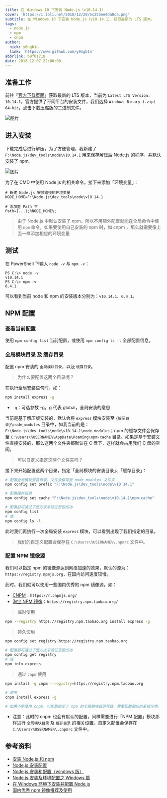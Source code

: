 ```yaml
---
title: 在 Windows 10 下安装 Node.js（v10.14.1）
cover: 'https://i.loli.net/2018/12/28/5c25bee4da8ca.png'
subtitle: 在 Windows 10 下安装 Node.js（v10.14.1），获取最新的 LTS 版本。
tags:
  - node.js
  - npm
  - cnpm
author:
  nick: y0ngb1n
  link: 'https://www.github.com/y0ngb1n'
abbrlink: b9f01718
date: 2018-12-07 22:00:00
---
```

## 准备工作

前往「[官方下载页面](https://nodejs.org/en/download/)」获取最新的 LTS 版本，当前为 `Latest LTS Version: 10.14.1`，官方提供了不同平台的安装文件，我们选择 `Windows Binary (.zip) 64-bit`，点击下载压缩版的二进制文件。

![图片](https://dn-coding-net-production-pp.codehub.cn/1b43306b-8613-409b-9800-900f3bc23e5f.png)

## 进入安装

下载完成后进行解压，为了方便管理，我新建了 `F:\Node.js\dev_tools\node\v10.14.1` 用来保存解压后 Node.js 的程序，并默认安装了 npm。

![图片](https://dn-coding-net-production-pp.codehub.cn/bdc50741-6ec3-4a6b-b773-fcba1de7367a.png)

为了在 CMD 中使用 Node.js 的相关命令，接下来添加「环境变量」：

```
# 新建 Node.js 安装路径的环境变量
NODE_HOME=F:\Node.js\dev_tools\node\v10.14.1

# 添加至 Path 下
Path={...};%NODE_HOME%;
```

> 由于 Node.js 中默认安装了 npm，所以不用额外配置就能在全局命令中使用 `npm` 命令，如果要使用自己安装的 npm 时，如 cnpm  ，那么就需要像上面一样添加相应的环境变量

## 测试

在 PowerShell 下输入 `node -v` 与 `npm -v`：

```console
PS C:\> node -v
v10.14.1
PS C:\> npm -v
6.4.1
```

可以看到当前 node 和 npm 的安装版本分别为：`v10.14.1`、`6.4.1`。

## NPM 配置

### 查看当前配置

使用 `npm config list` 当前配置，或使用 `npm config ls -l` 全部配置信息。

### 全局模块目录 及 缓存目录

配置 npm 安装的 `全局模块目录`，以及 `缓存目录`。

> 为什么要配置这两个目录呢？

在执行全局安装语句时，如：

```bash
npm install express -g
```

- `-g`：可选参数 -g，g 代表 global，全局安装的意思

当前是基于解压版安装的，默认会将 `express` 模块安装至 `{解压目录}\node_modules` 目录中，如我当前的是：`F:\Node.js\dev_tools\node\v10.14.1\node_modules`；npm 的缓存文件会保存至 `C:\Users\%USERNAME%\AppData\Roaming\npm-cache` 目录。如果是基于安装文件直接安装的，那么这两个文件夹都默认在 C 盘下，这样就会占用我们 C 盘的空间。

> 可以自定义指定这两个文件夹吗？

接下来开始配置这两个目录，指定「全局模块的安装目录」、「缓存目录」：

```bash
# 配置全局模块安装目录，文件会保存至 node_modules 文件夹
npm config set prefix "F:\Node.js\dev_tools\node\v10.14.1"

# 配置缓存目录
npm config set cache "F:\Node.js\dev_tools\node\v10.14.1\npm-cache"

# 配置后可通过下面方式来验证是否成功
npm config list
# 或
npm config ls -l
```

此时我们再执行一次全局安装 `express` 模块，可以看到出现了我们指定的目录。

> 我们的自定义配置会保存在 `C:\Users\%USERNAME%\.npmrc` 文件中。

### 配置 NPM 镜像源

我们可以指定 npm 的镜像源达到网络加速的效果，默认的源为：`https://registry.npmjs.org`，在国内访问速度较慢。

此时，我们就可以使用一些国内优秀的 npm 镜像源，如：

- [CNPM](https://cnpmjs.org/)：`https://r.cnpmjs.org/`
- [淘宝 NPM 镜像](https://npm.taobao.org/)：`https://registry.npm.taobao.org/`

> 临时使用

```bash
npm --registry https://registry.npm.taobao.org install express -g
```

> 持久使用

```bash
npm config set registry https://registry.npm.taobao.org

# 配置后可通过下面方式来验证是否成功
npm config get registry
# 或
npm info express
```

> 通过 `cnpm` 使用

```bash
npm install -g cnpm --registry=https://registry.npm.taobao.org

# 使用
cnpm install express -g

# 如果不能使用 cnpm，可能是指定了 npm 的全局模块目录导致，需要配置相应的系统环境，自行参考上面的「进入安装」模块
```

- 注意：此时的 cnpm 也会有默认的配置，同样需要进行「NPM 配置」模块那样进行 `全局模块目录` 及 `缓存目录` 的相关设置。自定义配置会保存在 `C:\Users\%USERNAME%\.cnpmrc` 文件中。

## 参考资料

- [安装 Node.js 和 npm](https://www.liaoxuefeng.com/wiki/001434446689867b27157e896e74d51a89c25cc8b43bdb3000/00143450141843488beddae2a1044cab5acb5125baf0882000)
- [Node.js 安装配置](http://www.runoob.com/nodejs/nodejs-install-setup.html)
- [Node.js 安装和配置（windows 版）](https://www.jianshu.com/p/cc26e5d0f10f)
- [Node.js 安装及环境配置之 Windows 篇](https://www.jianshu.com/p/03a76b2e7e00)
- [在 Windows 环境下安装并配置 Node.js](https://www.jianshu.com/p/9f0481237691)
- [国内优秀 npm 镜像推荐及使用](http://riny.net/2014/cnpm/)

